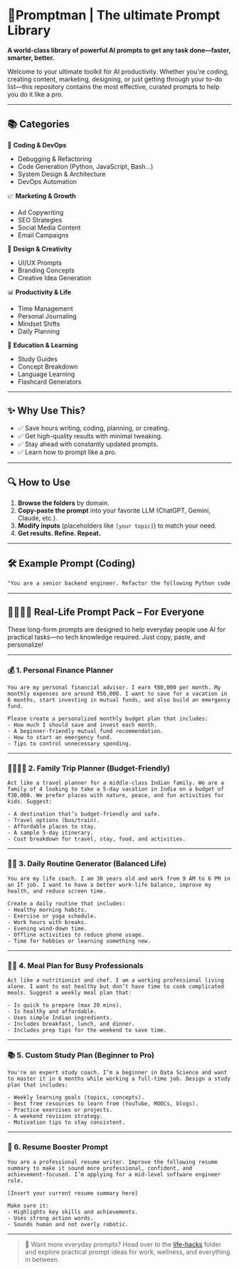 # 🚀Promptman |  The ultimate Prompt Library

**A world-class library of powerful AI prompts to get any task done—faster, smarter, better.**

Welcome to your ultimate toolkit for AI productivity. Whether you're coding, creating content, marketing, designing, or just getting through your to-do list—this repository contains the most effective, curated prompts to help you do it like a pro.

---

## 📚 Categories

🔧 **Coding & DevOps**
- Debugging & Refactoring
- Code Generation (Python, JavaScript, Bash...)
- System Design & Architecture
- DevOps Automation

📈 **Marketing & Growth**
- Ad Copywriting
- SEO Strategies
- Social Media Content
- Email Campaigns

🎨 **Design & Creativity**
- UI/UX Prompts
- Branding Concepts
- Creative Idea Generation

📊 **Productivity & Life**
- Time Management
- Personal Journaling
- Mindset Shifts
- Daily Planning

🧠 **Education & Learning**
- Study Guides
- Concept Breakdown
- Language Learning
- Flashcard Generators

---

## ✨ Why Use This?

- ✅ Save hours writing, coding, planning, or creating.
- ✅ Get high-quality results with minimal tweaking.
- ✅ Stay ahead with constantly updated prompts.
- ✅ Learn how to prompt like a pro.

---

## 🔍 How to Use

1. **Browse the folders** by domain.
2. **Copy-paste the prompt** into your favorite LLM (ChatGPT, Gemini, Claude, etc.).
3. **Modify inputs** (placeholders like `[your topic]`) to match your need.
4. **Get results. Refine. Repeat.**

---

## 🛠️ Example Prompt (Coding)

```txt
"You are a senior backend engineer. Refactor the following Python code for readability and performance. Explain your changes afterward: [paste code here]"
```
---


## 👨‍👩‍👧‍👦 Real-Life Prompt Pack – For Everyone

These long-form prompts are designed to help everyday people use AI for practical tasks—no tech knowledge required. Just copy, paste, and personalize!

---

### 💰 1. Personal Finance Planner

```
You are my personal financial advisor. I earn ₹80,000 per month. My monthly expenses are around ₹50,000. I want to save for a vacation in 6 months, start investing in mutual funds, and also build an emergency fund.

Please create a personalized monthly budget plan that includes:
- How much I should save and invest each month.
- A beginner-friendly mutual fund recommendation.
- How to start an emergency fund.
- Tips to control unnecessary spending.
```

---

### 👨‍👩‍👧‍👦 2. Family Trip Planner (Budget-Friendly)

```
Act like a travel planner for a middle-class Indian family. We are a family of 4 looking to take a 5-day vacation in India on a budget of ₹30,000. We prefer places with nature, peace, and fun activities for kids. Suggest:

- A destination that’s budget-friendly and safe.
- Travel options (bus/train).
- Affordable places to stay.
- A sample 5-day itinerary.
- Cost breakdown for travel, stay, food, and activities.
```

---

### 🧘‍♀️ 3. Daily Routine Generator (Balanced Life)

```
You are my life coach. I am 30 years old and work from 9 AM to 6 PM in an IT job. I want to have a better work-life balance, improve my health, and reduce screen time.

Create a daily routine that includes:
- Healthy morning habits.
- Exercise or yoga schedule.
- Work hours with breaks.
- Evening wind-down time.
- Offline activities to reduce phone usage.
- Time for hobbies or learning something new.
```

---

### 🧑‍🍳 4. Meal Plan for Busy Professionals

```
Act like a nutritionist and chef. I am a working professional living alone. I want to eat healthy but don’t have time to cook complicated meals. Suggest a weekly meal plan that:

- Is quick to prepare (max 20 mins).
- Is healthy and affordable.
- Uses simple Indian ingredients.
- Includes breakfast, lunch, and dinner.
- Includes prep tips for the weekend to save time.
```

---

### 📚 5. Custom Study Plan (Beginner to Pro)

```
You're an expert study coach. I’m a beginner in Data Science and want to master it in 6 months while working a full-time job. Design a study plan that includes:

- Weekly learning goals (topics, concepts).
- Best free resources to learn from (YouTube, MOOCs, blogs).
- Practice exercises or projects.
- A weekend revision strategy.
- Motivation tips to stay consistent.
```

---

### 📝 6. Resume Booster Prompt

```
You are a professional resume writer. Improve the following resume summary to make it sound more professional, confident, and achievement-focused. I’m applying for a mid-level software engineer role.

[Insert your current resume summary here]

Make sure it:
- Highlights key skills and achievements.
- Uses strong action words.
- Sounds human and not overly robotic.
```

---

> 📌 Want more everyday prompts? Head over to the [life-hacks](./prompts/life_hacks/) folder and explore practical prompt ideas for work, wellness, and everything in between.


